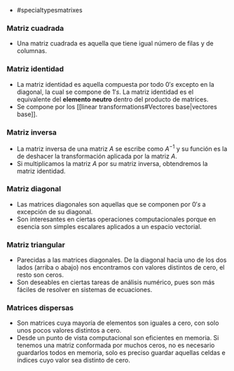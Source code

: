 - #specialtypesmatrixes

### Matriz cuadrada
- Una matriz cuadrada es aquella que tiene igual número de filas y de columnas.

### Matriz identidad
- La matriz identidad es aquella compuesta por todo $0's$ excepto en la diagonal, la cual se compone de $1's$. La matriz identidad es el equivalente del **elemento neutro** dentro del producto de matrices.
- Se compone por los [[linear transformations#Vectores base|vectores base]].

### Matriz inversa
- La matriz inversa de una matriz $A$ se escribe como $A^{-1}$ y su función es la de deshacer la transformación aplicada por la matriz $A$.
- Si multiplicamos la matriz $A$ por su matriz inversa, obtendremos la matriz identidad.

### Matriz diagonal
- Las matrices diagonales son aquellas que se componen por $0's$ a excepción de su diagonal.
- Son interesantes en ciertas operaciones computacionales porque en esencia son simples escalares aplicados a un espacio vectorial.

### Matriz triangular
- Parecidas a las matrices diagonales. De la diagonal hacia uno de los dos lados (arriba o abajo) nos encontramos con valores distintos de cero, el resto son ceros.
- Son deseables en ciertas tareas de análisis numérico, pues son más fáciles de resolver en sistemas de ecuaciones.

### Matrices dispersas
- Son matrices cuya mayoría de elementos son iguales a cero, con solo unos pocos valores distintos a cero.
- Desde un punto de vista computacional son eficientes en memoria. Si tenemos una matriz conformada por muchos ceros, no es necesario guardarlos todos en memoria, solo es preciso guardar aquellas celdas e índices cuyo valor sea distinto de cero.
